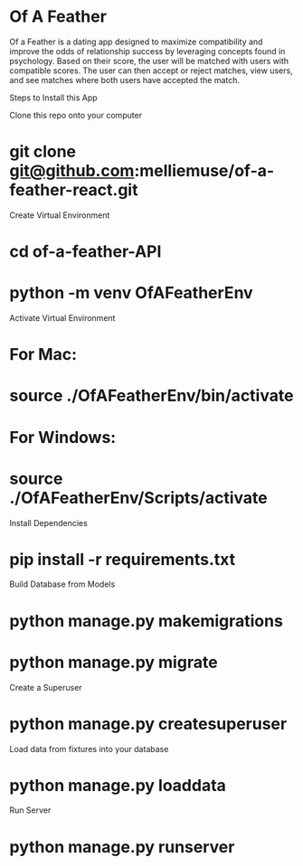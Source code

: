 # Of A Feather
Of a Feather is a dating app designed to maximize compatibility and improve the odds of relationship success by leveraging concepts found in psychology.  Based on their score, the user will be matched with users with compatible scores. The user can then accept or reject matches, view users, and see matches where both users have accepted the match. 

Steps to Install this App

Clone this repo onto your computer
# git clone git@github.com:melliemuse/of-a-feather-react.git 

Create Virtual Environment
# cd of-a-feather-API
# python -m venv OfAFeatherEnv

Activate Virtual Environment
# For Mac:
# source ./OfAFeatherEnv/bin/activate

# For Windows:
# source ./OfAFeatherEnv/Scripts/activate

Install Dependencies
# pip install -r requirements.txt

Build Database from Models 
# python manage.py makemigrations
# python manage.py migrate

Create a Superuser 
# python manage.py createsuperuser

Load data from fixtures into your database
# python manage.py loaddata

Run Server 
# python manage.py runserver